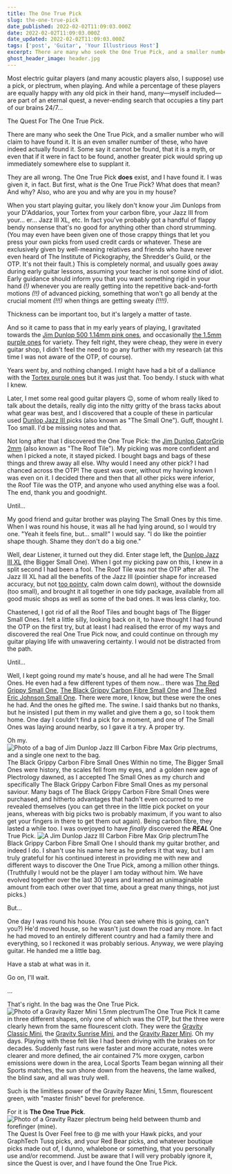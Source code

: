 ```yaml
---
title: The One True Pick
slug: the-one-true-pick
date_published: 2022-02-02T11:09:03.000Z
date: 2022-02-02T11:09:03.000Z
date_updated: 2022-02-02T11:09:03.000Z
tags: ['post', 'Guitar', 'Your Illustrious Host']
excerpt: There are many who seek the One True Pick, and a smaller number who will claim to have found it.
ghost_header_image: header.jpg
---
```


Most electric guitar players (and many acoustic players also, I suppose) use a pick, or plectrum, when playing. And while a percentage of these players are equally happy with any old pick in their hand, many—myself included—are part of an eternal quest, a never-ending search that occupies a tiny part of our brains 24/7...

The Quest For The One True Pick.

There are many who seek the One True Pick, and a smaller number who will claim to have found it. It is an even smaller number of these, who have indeed actually found it. Some say it cannot be found, that it is a myth, or even that if it were in fact to be found, another greater pick would spring up immediately somewhere else to supplant it. 

They are all wrong. The One True Pick **does** exist, and I have found it. I was given it, in fact. But first, what *is* the One True Pick? What does that mean? And why? Also, who are you and why are you in my house?

When you start playing guitar, you likely don't know your Jim Dunlops from your D'Addarios, your Tortex from your carbon fibre, your Jazz III from your... er... Jazz III XL, etc. In fact you've probably got a handful of flappy bendy nonsense that's no good for anything other than chord strumming. (You may even have been given one of those crappy things that let you press your own picks from used credit cards or whatever. These are exclusively given by well-meaning relatives and friends who have never even heard of The Institute of Pickography, the Shredder's Guild, or the OTP. It's not their fault.) This is completely normal, and usually goes away during early guitar lessons, assuming your teacher is not some kind of idiot. Early guidance should inform you that you want something rigid in your hand *(!)* whenever you are really getting into the repetitive back-and-forth motions *(!!)* of advanced picking, something that won't go all bendy at the crucial moment *(!!!)* when things are getting sweaty *(!!!!)*.

Thickness can be important too, but it's largely a matter of taste.

And so it came to pass that in my early years of playing, I gravitated towards the [Jim Dunlop 500 1.14mm pink ones](https://www.stringsdirect.co.uk/accessories-c2/picks-plectrums-c50/standard-shape-c407/jim-dunlop-delrin-500-standard-1-14mm-guitar-pick-player-pack-of-12-p11798), and occasionally [the 1.5mm purple ones](https://www.stringsdirect.co.uk/accessories-c2/picks-plectrums-c50/standard-shape-c407/jim-dunlop-delrin-500-standard-1-5mm-guitar-pick-player-pack-of-12-p11799) for variety. They felt right, they were cheap, they were in every guitar shop, I didn't feel the need to go any further with my research (at this time I was not aware of the OTP, of course).

Years went by, and nothing changed. I might have had a bit of a dalliance with the [Tortex purple ones](https://www.stringsdirect.co.uk/accessories-c2/picks-plectrums-c50/standard-shape-c407/jim-dunlop-tortex-standard-plectrums-1-14mm-purple-p14262) but it was just that. Too bendy. I stuck with what I knew.

Later, I met some real good guitar players 😉, some of whom really liked to talk about the details, really dig into the nitty gritty of the brass tacks about what gear was best, and I discovered that a couple of these in particular used [Dunlop Jazz III ](https://www.stringsdirect.co.uk/accessories-c2/picks-plectrums-c50/jazz-picks-c404/jim-dunlop-jazz-iii-red-nylon-guitar-pick-6-pack-p8769)picks (also known as "The Small One"). Guff, thought I. Too small. I'd be missing notes and that.

Not long after that I discovered the One True Pick: the [Jim Dunlop GatorGrip 2mm](https://www.stringsdirect.co.uk/accessories-c2/picks-plectrums-c50/standard-shape-c407/jim-dunlop-2-0-gator-grip-standard-guitar-pick-player-pack-of-12-p12435) (also known as "The Roof Tile"). My picking was more confident and when I picked a note, it stayed picked. I bought bags and bags of these things and threw away all else. Why would I need any other pick? I had chanced across the OTP! The quest was over, without my having known I was even on it. I decided there and then that all other picks were inferior, the Roof Tile was the OTP, and anyone who used anything else was a fool. The end, thank you and goodnight.

Until...

My good friend and guitar brother was playing The Small Ones by this time. When I was round his house, it was all he had lying around, so I would try one. "Yeah it feels fine, but... small!" I would say. "I do like the pointier shape though. Shame they don't do a big one."

Well, dear Listener, it turned out they did. Enter stage left, the [Dunlop Jazz III XL](https://www.stringsdirect.co.uk/accessories-c2/picks-plectrums-c50/jazz-picks-c404/jim-dunlop-black-stiffo-jazz-iii-xl-6-pack-p11183) (the Bigger Small One). When I got my picking paw on this, I knew in a split second I had been a fool. The Roof Tile was *not* the OTP after all. The Jazz III XL had all the benefits of the Jazz III (pointier shape for increased accuracy, but not [too pointy](https://www.stringsdirect.co.uk/accessories-c2/picks-plectrums-c50/sharp-tip-c405/jim-dunlop-tortex-1-14-sharp-guitar-plectrums-12-pack-p12545), calm down calm down), without the downside (too small), and brought it all together in one tidy package, available from all good music shops as well as some of the bad ones. It was less clanky, too.

Chastened, I got rid of all the Roof Tiles and bought bags of The Bigger Small Ones. I felt a little silly, looking back on it, to have thought I had found the OTP on the first try, but at least I had realised the error of my ways and discovered the real One True Pick now, and could continue on through my guitar playing life with unwavering certainty. I would not be distracted from the path.

Until...

Well, I kept going round my mate's house, and all he had were The Small Ones. He even had a few different types of them now... there was [The Red Grippy Small One](https://www.stringsdirect.co.uk/accessories-c2/picks-plectrums-c50/jazz-picks-c404/jim-dunlop-nylon-jazz-3-max-grip-player-pack-6-pack-red-guitar-picks-p4591), [The Black Grippy Carbon Fibre Small One](https://www.stringsdirect.co.uk/accessories-c2/picks-plectrums-c50/jazz-picks-c404/jim-dunlop-max-grip-jazz-iii-carbon-fiber-guitar-picks-6-pack-of-plectrums-p4596) and [The Red Eric Johnson Small One](https://www.stringsdirect.co.uk/accessories-c2/picks-plectrums-c50/jazz-picks-c404/jim-dunlop-eric-johnson-custom-nylon-jazz-iii-guitar-picks-6-pack-p4583). There were more, I know, but these were the ones he had. And the ones he gifted me. The swine. I said thanks but no thanks, but he insisted I put them in my wallet and give them a go, so I took them home. One day I couldn't find a pick for a moment, and one of The Small Ones was laying around nearby, so I gave it a try. A proper try.

Oh my.
![Photo of a bag of Jim Dunlop Jazz III Carbon Fibre Max Grip plectrums, and a single one next to the bag.](/public/images/2022/02/bag.jpg)The Black Grippy Carbon Fibre Small Ones
Within no time, The Bigger Small Ones were history, the scales fell from my eyes, and  a golden new age of Plectrology dawned, as I accepted The Small Ones as my church and specifically The Black Grippy Carbon Fibre Small Ones as my personal saviour. Many bags of The Black Grippy Carbon Fibre Small Ones were purchased, and hitherto advantages that hadn't even occurred to me revealed themselves (you can get three in the little pick pocket on your jeans, whereas with big picks two is probably maximum, if you want to also get your fingers in there to get them out again). Being carbon fibre, they lasted a while too. I was overjoyed to have *finally* discovered the ***REAL*** One True Pick.
![A Jim Dunlop Jazz III Carbon Fibre Max Grip plectrum](/public/images/2022/02/the_black_grippy_carbon_fibre_small_one.jpg)The Black Grippy Carbon Fibre Small One
I should thank my guitar brother, and indeed I do. I shan't use his name here as he prefers it that way, but I am truly grateful for his continued interest in providing me with new and different ways to discover the One True Pick, among a million other things. (Truthfully I would not be the player I am today without him. We have evolved together over the last 30 years and learned an unimaginable amount from each other over that time, about a great many things, not just picks.)

But...

One day I was round his house. (You can see where this is going, can't you?) He'd moved house, so he wasn't just down the road any more. In fact he had moved to an entirely different country and had a family there and everything, so I reckoned it was probably serious. Anyway, we were playing guitar. He handed me a little bag.

Have a stab at what was in it.

Go on, I'll wait.

...

That's right. In the bag was the One True Pick.
![Photo of a Gravity Razer Mini 1.5mm plectrum](/public/images/2022/02/the_one_true_pick.jpg)The One True Pick
It came in three different shapes, only one of which was the OTP, but the three were clearly hewn from the same flourescent cloth. They were the [Gravity Classic Mini](https://gravitypicks.co.uk/Classic-CP.htm), the [Gravity Sunrise Mini](https://gravitypicks.co.uk/Sunrise-SP.htm), and the [Gravity Razer Mini](https://gravitypicks.co.uk/Razer-R2.htm). Oh my days. Playing with these felt like I had been driving with the brakes on for decades. Suddenly fast runs were faster and more accurate, notes were clearer and more defined, the air contained 7% more oxygen, carbon emissions were down in the area, Local Sports Team began winning all their Sports matches, the sun shone down from the heavens, the lame walked, the blind saw, and all was truly well.

Such is the limitless power of the Gravity Razer Mini, 1.5mm, flourescent green, with "master finish" bevel for preference.

For it is **The One True Pick**.
![Photo of a Gravity Razer plectrum being held between thumb and forefinger (mine).](/public/images/2022/02/the_quest_is_over.jpg)The Quest Is Over
Feel free to @ me with your Hawk picks, and your GraphTech Tusq picks, and your Red Bear picks, and whatever boutique picks made out of, I dunno, whalebone or something, that you personally use and/or recommend. Just be aware that I will very probably ignore it, since the Quest is over, and I have found the One True Pick.
